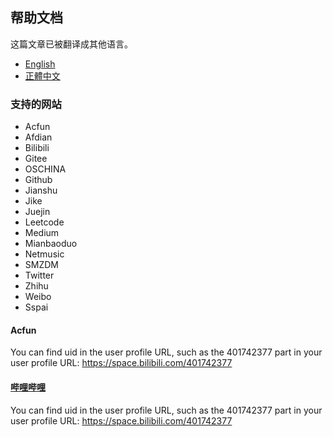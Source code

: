## 帮助文档

这篇文章已被翻译成其他语言。
- [English](/docs/help.html)
- [正體中文](/docs/help_zh-Hant.html)

### 支持的网站
- Acfun
- Afdian
- Bilibili
- Gitee
- OSCHINA
- Github
- Jianshu
- Jike
- Juejin
- Leetcode
- Medium
- Mianbaoduo
- Netmusic
- SMZDM
- Twitter
- Zhihu
- Weibo
- Sspai

#### Acfun
You can find uid in the user profile URL, such as the 401742377 part in your user profile URL: https://space.bilibili.com/401742377

#### [哔哩哔哩](https://www.bilibili.com/)
You can find uid in the user profile URL, such as the 401742377 part in your user profile URL: https://space.bilibili.com/401742377
